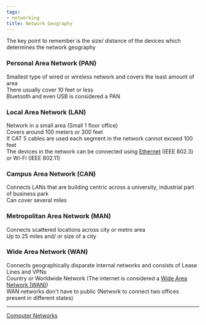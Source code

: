 ```yaml
---
tags:
- networking
title: Network Geography
---
```


The key point to remember is the size/ distance of the devices which determines the network geography

### Personal Area Network (PAN)
Smallest type of wired or wireless network and covers the least  amount of area  
There usually cover 10 feet or less  
Bluetooth and even USB is considered a PAN

### Local Area Network (LAN)
Network in a small area (Small 1 floor office)  
Covers around 100 meters or 300 feet  
If CAT 5 cables are used each segment in the network cannot exceed 100 feet  
The devices in the network can be connected using [Ethernet](../layer-wise-concepts/data-link-layer-concepts/ethernet.md) (IEEE 802.3) or Wi-Fi (IEEE 802.11)

### Campus Area Network (CAN)
Connects LANs that are building centric across a university, industrial part of business park  
Can cover several miles  

### Metropolitan Area Network (MAN)
Connects scattered locations across city or metro area  
Up to 25 miles and/ or size of a city  

### Wide Area Network (WAN)
Connects geographically disparate internal networks and consists of Lease Lines and VPNs  
Country or Worldwide Network (The internet is considered a [Wide Area Network (WAN)](../wide-area-network/wide-area-network-wan.md))  
WAN networks don't have to public (Network to connect two offices present in different states)

---

[Computer Networks](../computer-networks.md)
